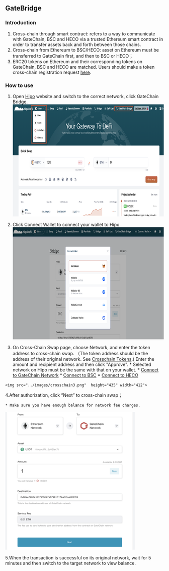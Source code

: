 ## GateBridge

### Introduction
  1. Cross-chain through smart contract:  refers to a way to communicate with GateChain, BSC and HECO via a trusted Ethereum smart contract in order to transfer assets back and forth between those chains.
  2. Cross-chain from  Ethereum to BSC/HECO:  asset on Ethereum must be transferred to GateChain first, and then to BSC or HECO；
  3. ERC20 tokens on Ethereum and their corresponding tokens on GateChain, BSC and HECO are matched. Users should make a token cross-chain registration request [here](https://gatescan.org/bridge).

### How to use
  1. Open [Hipo](https://www.hipo.com/Ether/en/) website and switch to the correct network, click GateChain Bridge.
	<img src="../images/crosschain1.png"  height="355" width="786">

  2. Click Connect Wallet to connect your wallet to Hipo.
	<img src="../images/crosschain2.png"  height="355" width="786">

  3. On Cross-Chain Swap page, choose Network, and enter the token address to cross-chain swap. （The token address should be the address of their original network. See [Crosschain Tokens](https://gatescan.org/bridge).) Enter the amount and recipient address and then click "Approve".
	* Selected network on Hipo must be the same with that on your wallet. 
	* [Connect to GateChain Network](../rpc-node-list.md)
	* [Connect to BSC](https://academy.binance.com/zh/articles/connecting-metamask-to-binance-smart-chain)
	* [Connect to HECO](https://docs.hecochain.com/#/mainnet)
	
	<img src="../images/crosschain3.png"  height="435" width="412">

  4.After authorization, click “Next” to cross-chain swap；

	* Make sure you have enough balance for network fee charges.

 <img src="../images/crosschain4.png"  height="436" width="412">

  5.When the transaction is successful on its original network, wait for 5 minutes and then switch to the target network to view balance.

  

